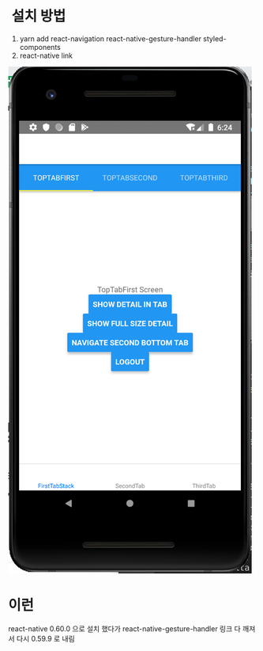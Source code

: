 #  설치 방법

1. yarn add react-navigation react-native-gesture-handler styled-components
2. react-native link

![alt text](https://github.com/march-dave/basic-rn-navigation/blob/master/RN-navigation-Android.png)


# 이런
react-native 0.60.0
으로 설치 했다가 react-native-gesture-handler 링크 다 깨져서
다시 0.59.9 로 내림